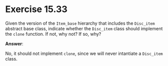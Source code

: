 # Exercise 15.33

Given the version of the `Item_base` hierarchy that includes the `Disc_item` abstract base class, indicate whether the `Disc_item` class should implement the `clone` function. If not, why not? If so, why?

**Answer**:

No, it should not implement `clone`, since we will never intantiate a `Disc_item` class.
